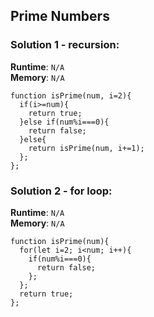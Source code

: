 ## Prime Numbers

### Solution 1 - recursion:
**Runtime**: ``N/A``  
**Memory**: ``N/A``  
```
function isPrime(num, i=2){
  if(i>=num){
    return true;
  }else if(num%i===0){
    return false;
  }else{
    return isPrime(num, i+=1);
  };
};
```

### Solution 2 - for loop:
**Runtime**: ``N/A``   
**Memory**: ``N/A``   
```
function isPrime(num){
  for(let i=2; i<num; i++){
    if(num%i===0){
      return false;
    };
  };
  return true;
};
```

